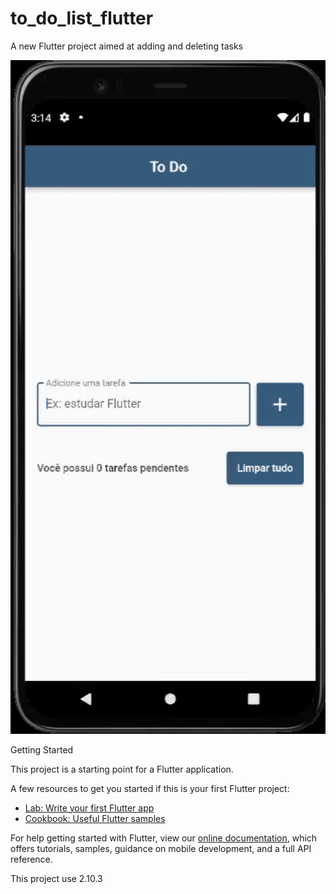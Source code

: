 # to_do_list_flutter

A new Flutter project  aimed at adding and deleting tasks

<p align="center">
    <img width="600" src="/assets/to_do_gif.gif">
 </p

## Getting Started

This project is a starting point for a Flutter application.

A few resources to get you started if this is your first Flutter project:

- [Lab: Write your first Flutter app](https://flutter.dev/docs/get-started/codelab)
- [Cookbook: Useful Flutter samples](https://flutter.dev/docs/cookbook)

For help getting started with Flutter, view our
[online documentation](https://flutter.dev/docs), which offers tutorials,
samples, guidance on mobile development, and a full API reference.

This project use 2.10.3